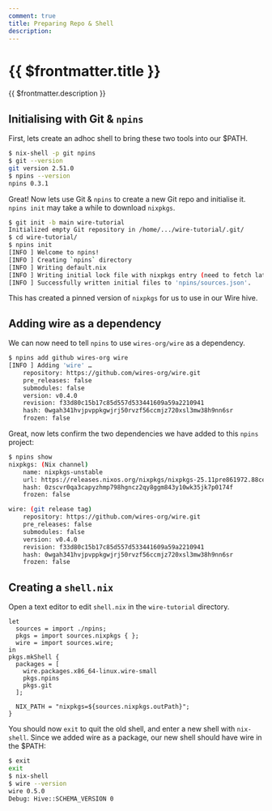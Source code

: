 ```yaml
---
comment: true
title: Preparing Repo & Shell
description:
---
```


# {{ $frontmatter.title }}

{{ $frontmatter.description }}

## Initialising with Git & `npins`

First, lets create an adhoc shell to bring these two tools into our $PATH.

```sh
$ nix-shell -p git npins
$ git --version
git version 2.51.0
$ npins --version
npins 0.3.1
```

Great! Now lets use Git & `npins` to create a new Git repo and initialise it.
`npins init` may take a while to download `nixpkgs`.

```sh
$ git init -b main wire-tutorial
Initialized empty Git repository in /home/.../wire-tutorial/.git/
$ cd wire-tutorial/
$ npins init
[INFO ] Welcome to npins!
[INFO ] Creating `npins` directory
[INFO ] Writing default.nix
[INFO ] Writing initial lock file with nixpkgs entry (need to fetch latest commit first)
[INFO ] Successfully written initial files to 'npins/sources.json'.
```

This has created a pinned version of `nixpkgs` for us to use in our Wire hive.

## Adding wire as a dependency

We can now need to tell `npins` to use `wires-org/wire` as a dependency.

```sh
$ npins add github wires-org wire
[INFO ] Adding 'wire' …
    repository: https://github.com/wires-org/wire.git
    pre_releases: false
    submodules: false
    version: v0.4.0
    revision: f33d80c15b17c85d557d533441609a59a2210941
    hash: 0wgah341hvjpvppkgwjrj50rvzf56ccmjz720xsl3mw38h9nn6sr
    frozen: false
```

Great, now lets confirm the two dependencies we have added to this `npins`
project:

```sh
$ npins show
nixpkgs: (Nix channel)
    name: nixpkgs-unstable
    url: https://releases.nixos.org/nixpkgs/nixpkgs-25.11pre861972.88cef159e47c/nixexprs.tar.xz
    hash: 0zscvr0qa3capyzhmp798hgncz2qy8ggm843y10wk35jk7p0174f
    frozen: false

wire: (git release tag)
    repository: https://github.com/wires-org/wire.git
    pre_releases: false
    submodules: false
    version: v0.4.0
    revision: f33d80c15b17c85d557d533441609a59a2210941
    hash: 0wgah341hvjpvppkgwjrj50rvzf56ccmjz720xsl3mw38h9nn6sr
    frozen: false
```

## Creating a `shell.nix`

Open a text editor to edit `shell.nix` in the `wire-tutorial` directory.

```nix:line-numbers [shell.nix]
let
  sources = import ./npins;
  pkgs = import sources.nixpkgs { };
  wire = import sources.wire;
in
pkgs.mkShell {
  packages = [
    wire.packages.x86_64-linux.wire-small
    pkgs.npins
    pkgs.git
  ];

  NIX_PATH = "nixpkgs=${sources.nixpkgs.outPath}";
}
```

You should now `exit` to quit the old shell, and
enter a new shell with `nix-shell`. Since we added wire as a package, our new
shell should have wire in the $PATH:

```sh
$ exit
exit
$ nix-shell
$ wire --version
wire 0.5.0
Debug: Hive::SCHEMA_VERSION 0

```

